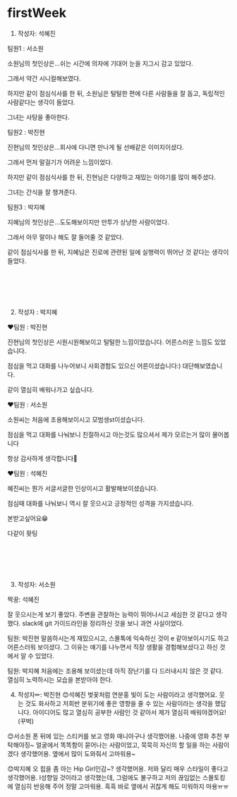 # firstWeek

1. 작성자: 석혜진

팀원1 : 서소원

소원님의 첫인상은...쉬는 시간에 의자에 기대어 눈을 지그시 감고 있었다.

그래서 약간 시니컬해보였다.

하지만 같이 점심식사를 한 뒤, 소원님은 털털한 편에 다른 사람들을 잘 돕고, 독립적인 사람같다는 생각이 들었다.

그녀는 사탕을 좋아한다.



팀원2 : 박진현

진현님의 첫인상은...회사에 다니면 만나게 될 선배같은 이미지이셨다.

그래서 먼저 말걸기가 어려운 느낌이었다.

하지만 같이 점심식사를 한 뒤, 진현님은 다양하고 재밌는 이야기를 많이 해주셨다.

그녀는 간식을 잘 챙겨준다.

팀원3 : 박지혜

지혜님의 첫인상은...도도해보이지만 만투가 상냥한 사람이었다.

그래서 아무 말이나 해도 잘 들어줄 것 같았다.

같이 점심식사를 한 뒤, 지혜님은 진로에 관련된 일에 실행력이 뛰어난 것 같다는 생각이 들었다.





<br/>
<br/><br/><br/>



2. 작성자 : 박지혜

❤팀원 : 박진현

진현님의 첫인상은 시원시원해보이고 털털한 느낌이었습니다. 어른스러운 느낌도 있었습니다.

점심을 먹고 대화를 나누어보니 사회경험도 있으신 어른이셨습니다:) 대단해보였습니다.

같이 열심히 배워나가고 싶습니다.


❤팀원 : 서소원 

소원씨는 처음에 조용해보이시고 모범생st이셨습니다.

점심을 먹고 대화를 나눠보니 친절하시고 아는것도 많으셔서 제가 모르는거 많이 물어봅니다

항상 감사하게 생각합니다🤣


❤팀원 : 석혜진

혜진씨는 뭔가 서글서글한 인상이시고 활발해보이셨습니다.

점심때 대화를 나눠보니 역시 잘 웃으시고 긍정적인 성격을 가지셨습니다.

본받고싶어요😁


다같이 홧팅


<br/>
<br/><br/><br/>














3. 작성자: 서소원

짝꿍: 석혜진

잘 웃으시는게 보기 좋았다.  주변을 관찰하는 능력이 뛰어나시고 세심한 것 같다고 생각했다.  slack에 git 가이드라인을 정리하신 것을 보니 과연 사실이었다.

팀원: 박진현
말씀하시는게 재밌으시고, 스몰톡에 익숙하신 것이 e 같아보이시기도 하고 어른스러워 보이셨다.
그 이유는 얘기를 나누면서 직장 생활을 경험해보셨다고 하신 것에서 알 수 있었다.

팀원: 박지혜
처음에는 조용해 보이셨는데 아직 장난기를 다 드러내시지 않은 것 같다. 열심히 노력하시는 모습을 본받아야 한다.




4. 작성자✏: 박진현
😊석혜진
벚꽃처럼 연분홍 빛이 도는 사람이라고 생각했어요. 웃는 것도 화사하고 저희반 분위기에 좋은 영향을 줄 수 있는 사람이라는 생각을 했답니다. 아이디어도 많고 열심히 공부한 사람인 것 같아서 제가 열심히 배워야겠어요!(꾸벅)

😊서소원
폰 뒤에 있는 스티커를 보고 영화 매니아구나 생각했어용. 나중에 영화 추천 부탁해야징~ 얼굴에서 똑똑함이 묻어나는 사람이었고, 묵묵히 자신의 할 일을 하는 사람이겠다 생각했어용. 옆에서 많이 도와줘서 고마워용~

😊박지혜
오 힙을 좀 아는 Hip Girl인감~? 생각했어용. 저와 달리 매우 스타일이 좋다고 생각했어용. I성향일 것이라고 생각했는데, 그럼에도 불구하고 저의 끊임없는 스몰토킹에 열심히 반응해 주어 정말 고마워용. 흑흑 바로 옆에서 귀찮게 해도 미워하지 마용ㅠㅠ


